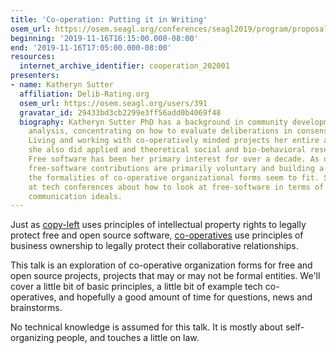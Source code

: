```yaml
---
title: 'Co-operation: Putting it in Writing'
osem_url: https://osem.seagl.org/conferences/seagl2019/program/proposals/673
beginning: '2019-11-16T16:15:00.000-08:00'
end: '2019-11-16T17:05:00.000-08:00'
resources:
  internet_archive_identifier: cooperation_202001
presenters:
- name: Katheryn Sutter
  affiliation: Delib-Rating.org
  osem_url: https://osem.seagl.org/users/391
  gravatar_id: 29433bd3cb2299e3ff56add0b4069f48
  biography: Katheryn Sutter PhD has a background in community development and policy
    analysis, concentrating on how to evaluate deliberations in consensus-based groups.
    Living and working with co-operatively minded projects her entire adult life,
    she also did applied and theoretical social and bio-behavioral research in university.
    Free software has been her primary interest for over a decade. As developers'
    free-software contributions are primarily voluntary and building a shared commons,
    the formalities of co-operative organizational forms seem to fit. She makes presentations
    at tech conferences about how to look at free-software in terms of democratic
    communication ideals.
---
```


Just as [copy-left](https://en.wikipedia.org/wiki/Copyleft) uses principles of intellectual property rights to legally protect free and open source software, [co-operatives](https://en.wikipedia.org/wiki/Cooperative) use principles of business ownership to legally protect their collaborative relationships.

This talk is an exploration of co-operative organization forms for free and open source projects, projects that may or may not be formal entities.  We'll cover a little bit of basic principles, a little bit of example tech co-operatives, and hopefully a good amount of time for questions, news and brainstorms.

No technical knowledge is assumed for this talk. It is mostly about self-organizing people, and touches a little on law.
